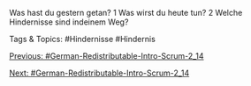 Was hast du gestern getan?
1
Was wirst du heute tun?
2
Welche Hindernisse sind indeinem Weg?

   Tags & Topics:
   #Hindernisse
   #Hindernis

[Previous: #German-Redistributable-Intro-Scrum-2_14](German-Redistributable-Intro-Scrum-2_14.md)

[Next: #German-Redistributable-Intro-Scrum-2_14](German-Redistributable-Intro-Scrum-2_14.md)